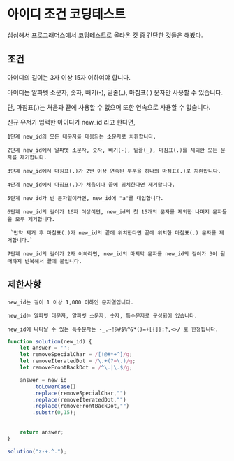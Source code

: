 # 아이디 조건 코딩테스트

심심해서 프로그래머스에서 코딩테스트로 올라온 것 중 간단한 것들은 해봤다.

## 조건

아이디의 길이는 3자 이상 15자 이하여야 합니다.

아이디는 알파벳 소문자, 숫자, 빼기(-), 밑줄(_), 마침표(.) 문자만 사용할 수 있습니다.

단, 마침표(.)는 처음과 끝에 사용할 수 없으며 또한 연속으로 사용할 수 없습니다.

신규 유저가 입력한 아이디가 new_id 라고 한다면,

`1단계 new_id의 모든 대문자를 대응되는 소문자로 치환합니다.`

`2단계 new_id에서 알파벳 소문자, 숫자, 빼기(-), 밑줄(_), 마침표(.)를 제외한 모든 문자를 제거합니다.`

`3단계 new_id에서 마침표(.)가 2번 이상 연속된 부분을 하나의 마침표(.)로 치환합니다.`

`4단계 new_id에서 마침표(.)가 처음이나 끝에 위치한다면 제거합니다.`

`5단계 new_id가 빈 문자열이라면, new_id에 "a"를 대입합니다.`

`6단계 new_id의 길이가 16자 이상이면, new_id의 첫 15개의 문자를 제외한 나머지 문자들을 모두 제거합니다.`

     `만약 제거 후 마침표(.)가 new_id의 끝에 위치한다면 끝에 위치한 마침표(.) 문자를 제거합니다.`
     
     
`7단계 new_id의 길이가 2자 이하라면, new_id의 마지막 문자를 new_id의 길이가 3이 될 때까지 반복해서 끝에 붙입니다.`

## 제한사항

`new_id는 길이 1 이상 1,000 이하인 문자열입니다.`

`new_id는 알파벳 대문자, 알파벳 소문자, 숫자, 특수문자로 구성되어 있습니다.`

`new_id에 나타날 수 있는 특수문자는 -_.~!@#$%^&*()=+[{]}:?,<>/ 로 한정됩니다.`


```js
function solution(new_id) {
    let answer = '';
    let removeSpecialChar = /[!@#*+^]/g;
    let removeIteratedDot = /\.+(?=\.)/g;
    let removeFrontBackDot = /^\.|\.$/g;

    answer = new_id
        .toLowerCase()
        .replace(removeSpecialChar,"")
        .replace(removeIteratedDot,"")
        .replace(removeFrontBackDot,"")
        .substr(0,15);
    
    
    return answer;
}

solution("z-+.^.");
```
